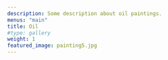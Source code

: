 ```yaml
---
description: Some description about oil paintings.
menus: "main"
title: Oil
#type: gallery
weight: 1
featured_image: painting5.jpg
---
```

